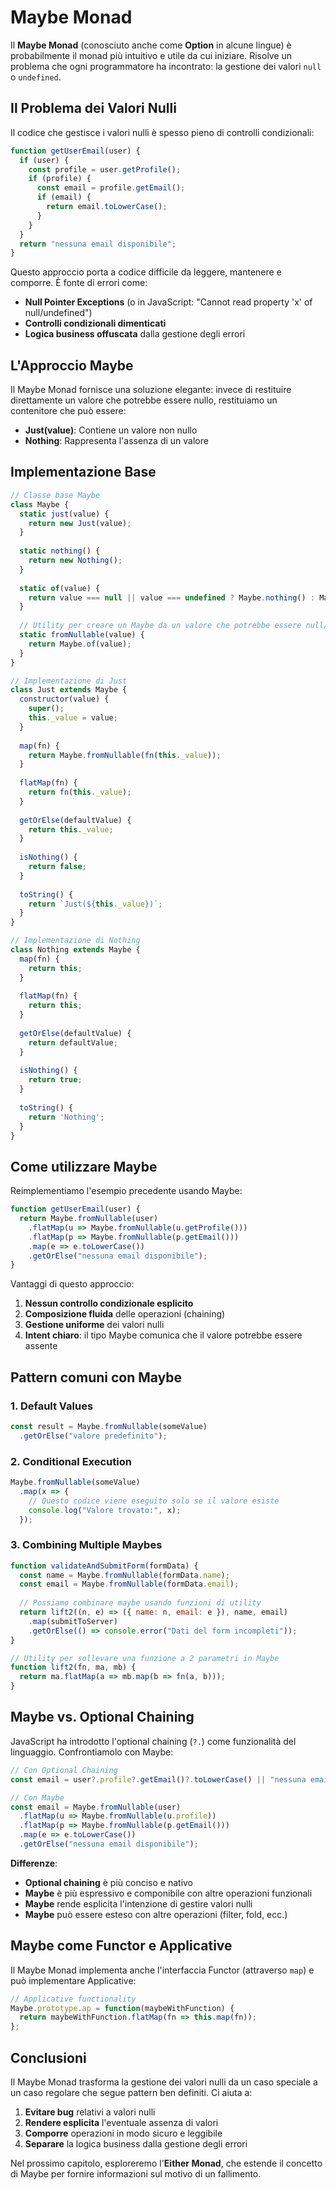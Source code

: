 # Maybe Monad

Il **Maybe Monad** (conosciuto anche come **Option** in alcune lingue) è probabilmente il monad più intuitivo e utile da cui iniziare. Risolve un problema che ogni programmatore ha incontrato: la gestione dei valori `null` o `undefined`.

## Il Problema dei Valori Nulli

Il codice che gestisce i valori nulli è spesso pieno di controlli condizionali:

```javascript
function getUserEmail(user) {
  if (user) {
    const profile = user.getProfile();
    if (profile) {
      const email = profile.getEmail();
      if (email) {
        return email.toLowerCase();
      }
    }
  }
  return "nessuna email disponibile";
}
```

Questo approccio porta a codice difficile da leggere, mantenere e comporre. È fonte di errori come:
- **Null Pointer Exceptions** (o in JavaScript: "Cannot read property 'x' of null/undefined")
- **Controlli condizionali dimenticati**
- **Logica business offuscata** dalla gestione degli errori

## L'Approccio Maybe

Il Maybe Monad fornisce una soluzione elegante: invece di restituire direttamente un valore che potrebbe essere nullo, restituiamo un contenitore che può essere:
- **Just(value)**: Contiene un valore non nullo
- **Nothing**: Rappresenta l'assenza di un valore

## Implementazione Base

```javascript
// Classe base Maybe
class Maybe {
  static just(value) {
    return new Just(value);
  }
  
  static nothing() {
    return new Nothing();
  }
  
  static of(value) {
    return value === null || value === undefined ? Maybe.nothing() : Maybe.just(value);
  }
  
  // Utility per creare un Maybe da un valore che potrebbe essere null/undefined
  static fromNullable(value) {
    return Maybe.of(value);
  }
}

// Implementazione di Just
class Just extends Maybe {
  constructor(value) {
    super();
    this._value = value;
  }
  
  map(fn) {
    return Maybe.fromNullable(fn(this._value));
  }
  
  flatMap(fn) {
    return fn(this._value);
  }
  
  getOrElse(defaultValue) {
    return this._value;
  }
  
  isNothing() {
    return false;
  }
  
  toString() {
    return `Just(${this._value})`;
  }
}

// Implementazione di Nothing
class Nothing extends Maybe {
  map(fn) {
    return this;
  }
  
  flatMap(fn) {
    return this;
  }
  
  getOrElse(defaultValue) {
    return defaultValue;
  }
  
  isNothing() {
    return true;
  }
  
  toString() {
    return 'Nothing';
  }
}
```

## Come utilizzare Maybe

Reimplementiamo l'esempio precedente usando Maybe:

```javascript
function getUserEmail(user) {
  return Maybe.fromNullable(user)
    .flatMap(u => Maybe.fromNullable(u.getProfile()))
    .flatMap(p => Maybe.fromNullable(p.getEmail()))
    .map(e => e.toLowerCase())
    .getOrElse("nessuna email disponibile");
}
```

Vantaggi di questo approccio:
1. **Nessun controllo condizionale esplicito**
2. **Composizione fluida** delle operazioni (chaining)
3. **Gestione uniforme** dei valori nulli
4. **Intent chiaro**: il tipo Maybe comunica che il valore potrebbe essere assente

## Pattern comuni con Maybe

### 1. Default Values

```javascript
const result = Maybe.fromNullable(someValue)
  .getOrElse("valore predefinito");
```

### 2. Conditional Execution

```javascript
Maybe.fromNullable(someValue)
  .map(x => {
    // Questo codice viene eseguito solo se il valore esiste
    console.log("Valore trovato:", x);
  });
```

### 3. Combining Multiple Maybes

```javascript
function validateAndSubmitForm(formData) {
  const name = Maybe.fromNullable(formData.name);
  const email = Maybe.fromNullable(formData.email);
  
  // Possiamo combinare maybe usando funzioni di utility
  return lift2((n, e) => ({ name: n, email: e }), name, email)
    .map(submitToServer)
    .getOrElse(() => console.error("Dati del form incompleti"));
}

// Utility per sollevare una funzione a 2 parametri in Maybe
function lift2(fn, ma, mb) {
  return ma.flatMap(a => mb.map(b => fn(a, b)));
}
```

## Maybe vs. Optional Chaining

JavaScript ha introdotto l'optional chaining (`?.`) come funzionalità del linguaggio. Confrontiamolo con Maybe:

```javascript
// Con Optional Chaining
const email = user?.profile?.getEmail()?.toLowerCase() || "nessuna email disponibile";

// Con Maybe
const email = Maybe.fromNullable(user)
  .flatMap(u => Maybe.fromNullable(u.profile))
  .flatMap(p => Maybe.fromNullable(p.getEmail()))
  .map(e => e.toLowerCase())
  .getOrElse("nessuna email disponibile");
```

**Differenze**:
- **Optional chaining** è più conciso e nativo
- **Maybe** è più espressivo e componibile con altre operazioni funzionali
- **Maybe** rende esplicita l'intenzione di gestire valori nulli
- **Maybe** può essere esteso con altre operazioni (filter, fold, ecc.)

## Maybe come Functor e Applicative

Il Maybe Monad implementa anche l'interfaccia Functor (attraverso `map`) e può implementare Applicative:

```javascript
// Applicative functionality
Maybe.prototype.ap = function(maybeWithFunction) {
  return maybeWithFunction.flatMap(fn => this.map(fn));
};
```

## Conclusioni

Il Maybe Monad trasforma la gestione dei valori nulli da un caso speciale a un caso regolare che segue pattern ben definiti. Ci aiuta a:

1. **Evitare bug** relativi a valori nulli
2. **Rendere esplicita** l'eventuale assenza di valori
3. **Comporre** operazioni in modo sicuro e leggibile
4. **Separare** la logica business dalla gestione degli errori

Nel prossimo capitolo, esploreremo l'**Either Monad**, che estende il concetto di Maybe per fornire informazioni sul motivo di un fallimento.
